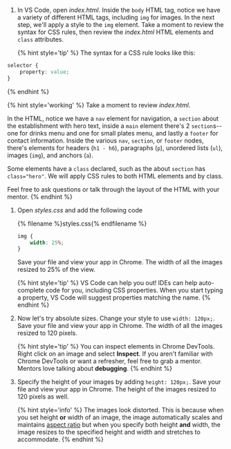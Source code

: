 1. In VS Code, open _index.html_. Inside the `body` HTML tag, notice we have a variety of different HTML tags, including `img` for images. In the next step, we'll apply a style to the `img` element. Take a moment to review the syntax for CSS rules, then review the _index.html_ HTML elements and `class` attributes. 

   {% hint style='tip' %}
The syntax for a CSS rule looks like this:
```css
selector {
    property: value;
}
```
   {% endhint %}

   {% hint style='working' %}
Take a moment to review _index.html_. 

In the HTML, notice we have a `nav` element for navigation, a `section` about the establishment with hero text, inside a `main` element there's 2 `section`s-- one for drinks menu and one for small plates menu, and lastly a `footer` for contact information. Inside the various `nav`, `section`, or `footer` nodes, there's elements for headers (`h1 - h6`), paragraphs (`p`), unordered lists (`ul`), images (`img`), and anchors (`a`).

Some elements have a `class` declared, such as the about `section` has `class="hero"`. We will apply CSS rules to both HTML elements and by class. 

Feel free to ask questions or talk through the layout of the HTML with your mentor.
   {% endhint %}

1. Open _styles.css_ and add the following code
    
    {% filename %}styles.css{% endfilename %}
    ```css
    img {
        width: 25%;
    }
    ```
    Save your file and view your app in Chrome. The width of all the images resized to 25% of the view. 

    {% hint style='tip' %}
VS Code can help you out! IDEs can help auto-complete code for you, including CSS properties. When you start typing a property, VS Code will suggest properties matching the name.
    {% endhint %}

1. Now let's try absolute sizes. Change your style to use `width: 120px;`. Save your file and view your app in Chrome. The width of all the images resized to 120 pixels.

    {% hint style='tip' %}
You can inspect elements in Chrome DevTools. Right click on an image and select **Inspect**. If you aren't familiar with Chrome DevTools or want a refresher, feel free to grab a mentor. Mentors love talking about **debugging**.
    {% endhint %}

1. Specify the height of your images by adding `height: 120px;`. Save your file and view your app in Chrome. The height of the images resized to 120 pixels as well. 

    {% hint style='info' %}
The images look distorted. This is because when you set height **or** width of an image, the image automatically scales and maintains [aspect ratio](https://www.w3schools.com/howto/howto_css_aspect_ratio.asp) but when you specify both height **and** width, the image resizes to the specified height and width and stretches to accommodate. 
    {% endhint %}

